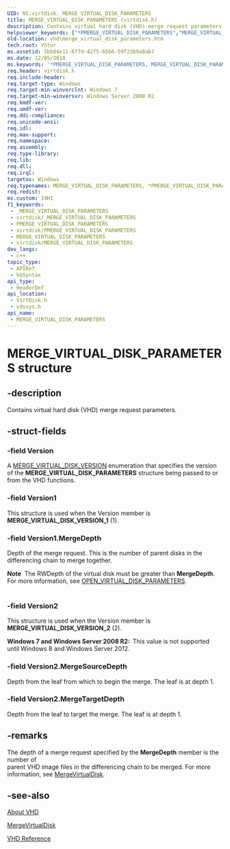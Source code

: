```yaml
---
UID: NS:virtdisk._MERGE_VIRTUAL_DISK_PARAMETERS
title: MERGE_VIRTUAL_DISK_PARAMETERS (virtdisk.h)
description: Contains virtual hard disk (VHD) merge request parameters.
helpviewer_keywords: ["*PMERGE_VIRTUAL_DISK_PARAMETERS","MERGE_VIRTUAL_DISK_PARAMETERS","MERGE_VIRTUAL_DISK_PARAMETERS structure [VHD]","PMERGE_VIRTUAL_DISK_PARAMETERS","PMERGE_VIRTUAL_DISK_PARAMETERS structure pointer [VHD]","_MERGE_VIRTUAL_DISK_PARAMETERS","vdssys/MERGE_VIRTUAL_DISK_PARAMETERS","vdssys/PMERGE_VIRTUAL_DISK_PARAMETERS","vhd.merge_virtual_disk_parameters","virtdisk/MERGE_VIRTUAL_DISK_PARAMETERS","virtdisk/PMERGE_VIRTUAL_DISK_PARAMETERS"]
old-location: vhd\merge_virtual_disk_parameters.htm
tech.root: VStor
ms.assetid: 5bb84e11-677d-42f5-b5b6-59f23b9a8ab7
ms.date: 12/05/2018
ms.keywords: '*PMERGE_VIRTUAL_DISK_PARAMETERS, MERGE_VIRTUAL_DISK_PARAMETERS, MERGE_VIRTUAL_DISK_PARAMETERS structure [VHD], PMERGE_VIRTUAL_DISK_PARAMETERS, PMERGE_VIRTUAL_DISK_PARAMETERS structure pointer [VHD], _MERGE_VIRTUAL_DISK_PARAMETERS, vdssys/MERGE_VIRTUAL_DISK_PARAMETERS, vdssys/PMERGE_VIRTUAL_DISK_PARAMETERS, vhd.merge_virtual_disk_parameters, virtdisk/MERGE_VIRTUAL_DISK_PARAMETERS, virtdisk/PMERGE_VIRTUAL_DISK_PARAMETERS'
req.header: virtdisk.h
req.include-header: 
req.target-type: Windows
req.target-min-winverclnt: Windows 7
req.target-min-winversvr: Windows Server 2008 R2
req.kmdf-ver: 
req.umdf-ver: 
req.ddi-compliance: 
req.unicode-ansi: 
req.idl: 
req.max-support: 
req.namespace: 
req.assembly: 
req.type-library: 
req.lib: 
req.dll: 
req.irql: 
targetos: Windows
req.typenames: MERGE_VIRTUAL_DISK_PARAMETERS, *PMERGE_VIRTUAL_DISK_PARAMETERS
req.redist: 
ms.custom: 19H1
f1_keywords:
 - _MERGE_VIRTUAL_DISK_PARAMETERS
 - virtdisk/_MERGE_VIRTUAL_DISK_PARAMETERS
 - PMERGE_VIRTUAL_DISK_PARAMETERS
 - virtdisk/PMERGE_VIRTUAL_DISK_PARAMETERS
 - MERGE_VIRTUAL_DISK_PARAMETERS
 - virtdisk/MERGE_VIRTUAL_DISK_PARAMETERS
dev_langs:
 - c++
topic_type:
 - APIRef
 - kbSyntax
api_type:
 - HeaderDef
api_location:
 - VirtDisk.h
 - vdssys.h
api_name:
 - MERGE_VIRTUAL_DISK_PARAMETERS
---
```


# MERGE_VIRTUAL_DISK_PARAMETERS structure


## -description

Contains virtual hard disk (VHD) merge request parameters.

## -struct-fields

### -field Version

A <a href="/windows/win32/api/virtdisk/ne-virtdisk-merge_virtual_disk_version">MERGE_VIRTUAL_DISK_VERSION</a> enumeration 
      that specifies the version of the 
      <b>MERGE_VIRTUAL_DISK_PARAMETERS</b> structure 
      being passed to or from the VHD functions.

### -field Version1

This structure is used when the Version member is <b>MERGE_VIRTUAL_DISK_VERSION_1</b> 
       (1).

### -field Version1.MergeDepth

Depth of the merge request. This is the number of parent disks in the differencing chain to merge 
         together.

<div class="alert"><b>Note</b>  The RWDepth of the virtual disk must be greater than <b>MergeDepth</b>. For more 
         information, see 
         <a href="/windows/win32/api/virtdisk/ns-virtdisk-open_virtual_disk_parameters">OPEN_VIRTUAL_DISK_PARAMETERS</a>.</div>
<div> </div>

### -field Version2

This structure is used when the Version member is <b>MERGE_VIRTUAL_DISK_VERSION_2</b> 
        (2).

<b>Windows 7 and Windows Server 2008 R2:  </b>This value is not supported until Windows 8 and Windows Server 2012.

### -field Version2.MergeSourceDepth

Depth from the leaf from which to begin the merge.  The leaf is at depth 1.

### -field Version2.MergeTargetDepth

Depth from  the leaf to target the merge.  The leaf is at depth 1.

## -remarks

The depth of a merge request specified by the <b>MergeDepth</b> member is the number of  
    parent VHD image files in the differencing chain to be merged.  For more information, see 
    <a href="/windows/win32/api/virtdisk/nf-virtdisk-mergevirtualdisk">MergeVirtualDisk</a>.

## -see-also

<a href="https://docs.microsoft.com/previous-versions/windows/desktop/legacy/dd323654(v=vs.85)">About VHD</a>



<a href="/windows/win32/api/virtdisk/nf-virtdisk-mergevirtualdisk">MergeVirtualDisk</a>



<a href="https://docs.microsoft.com/previous-versions/windows/desktop/legacy/dd323700(v=vs.85)">VHD Reference</a>

